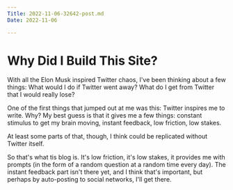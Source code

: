 ```yaml
---
Title: 2022-11-06-32642-post.md
Date: 2022-11-06

---
```

# Why Did I Build This Site?

With all the Elon Musk inspired Twitter chaos, I've been thinking about a few things: What would I do if Twitter went away? What do I get from Twitter that I would really lose? 

One of the first things that jumped out at me was this: Twitter inspires me to write. Why? My best guess is that it gives me a few things: constant stimulus to get my brain moving, instant feedback, low friction, low stakes. 

At least some parts of that, though, I think could be replicated without Twitter itself. 

So that's what tis blog is. It's low friction, it's low stakes, it provides me with prompts (in the form of a random question at a random time every day). The instant feedback part isn't there yet, and I think that's important, but perhaps by auto-posting to social networks, I'll get there.